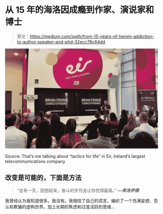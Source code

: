 # 从 15 年的海洛因成瘾到作家、演说家和博士

> 原文：<https://medium.com/swlh/from-15-years-of-heroin-addiction-to-author-speaker-and-phd-32ecc78c64dd>

![](img/4e8a3e0ffaffcc53dc931295fd6a582c.png)

Source: That’s me talking about “tactics for life” in Eir, Ireland’s largest telecommunications company

## 改变是可能的，下面是方法

> “总有一天，回想起来，奋斗的岁月会让你觉得最美。” ***—弗洛伊德***

我曾经认为我知道很多。我没有。我相信了自己的谎言，编织了一个充满妄想、否认和欺骗的虚构世界。加上长期的焦虑和过度活跃的思维…